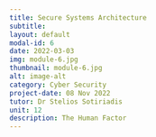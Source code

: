 ```yaml
---
title: Secure Systems Architecture
subtitle: 
layout: default
modal-id: 6
date: 2022-03-03
img: module-6.jpg
thumbnail: module-6.jpg
alt: image-alt
category: Cyber Security
project-date: 08 Nov 2022
tutor: Dr Stelios Sotiriadis
unit: 12
description: The Human Factor
---
```

